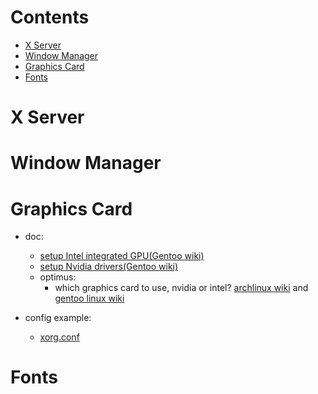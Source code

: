 # Contents
- [X Server](#x-server)
- [Window Manager](#window-manager)
- [Graphics Card](#graphics-card)
- [Fonts](#fonts)

# X Server

# Window Manager

# Graphics Card
* doc:
  - [setup Intel integrated GPU(Gentoo wiki)](https://wiki.gentoo.org/wiki/Intel)
  - [setup Nvidia drivers(Gentoo wiki)](https://wiki.gentoo.org/wiki/NVidia/nvidia-drivers)
  - optimus:
    * which graphics card to use, nvidia or intel? [archlinux wiki](https://wiki.archlinux.org/index.php/NVIDIA_Optimus) and [gentoo linux wiki](https://wiki.gentoo.org/wiki/NVIDIA/Optimus)

* config example: 
  - [xorg.conf](gentoo-os/xorg.conf)

# Fonts
